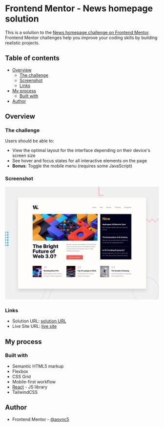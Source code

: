 # Frontend Mentor - News homepage solution

This is a solution to the [News homepage challenge on Frontend Mentor](https://www.frontendmentor.io/challenges/news-homepage-H6SWTa1MFl). Frontend Mentor challenges help you improve your coding skills by building realistic projects.

## Table of contents

- [Overview](#overview)
  - [The challenge](#the-challenge)
  - [Screenshot](#screenshot)
  - [Links](#links)
- [My process](#my-process)
  - [Built with](#built-with)
- [Author](#author)


## Overview

### The challenge

Users should be able to:

- View the optimal layout for the interface depending on their device's screen size
- See hover and focus states for all interactive elements on the page
- **Bonus**: Toggle the mobile menu (requires some JavaScript)

### Screenshot

![Design](./design/desktop-preview.jpg)

### Links

- Solution URL: [solution URL](frontendmentor.io/solutions/news-homepage-sVx5gXCk5l)
- Live Site URL: [live site](https://super-maamoul-9cec3a.netlify.app/)

## My process

### Built with

- Semantic HTML5 markup
- Flexbox
- CSS Grid
- Mobile-first workflow
- [React](https://reactjs.org/) - JS library
- TailwindCSS

## Author

<!-- - Website - [Add your name here](https://www.your-site.com) -->

- Frontend Mentor - [@async5](https://www.frontendmentor.io/profile/async5)
